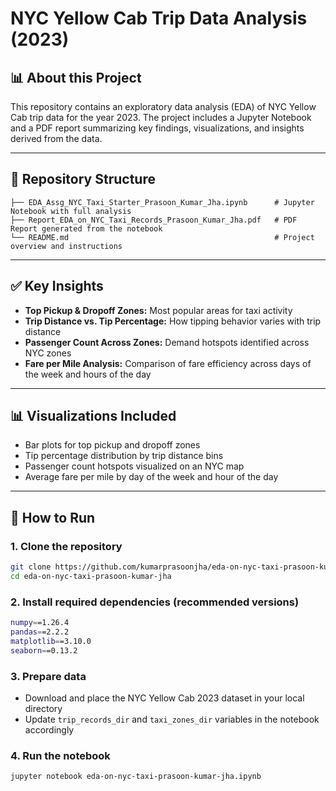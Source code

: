 # NYC Yellow Cab Trip Data Analysis (2023)

## 📊 About this Project
This repository contains an exploratory data analysis (EDA) of NYC Yellow Cab trip data for the year 2023. The project includes a Jupyter Notebook and a PDF report summarizing key findings, visualizations, and insights derived from the data.

---

## 📁 Repository Structure
```
├── EDA_Assg_NYC_Taxi_Starter_Prasoon_Kumar_Jha.ipynb      # Jupyter Notebook with full analysis  
├── Report_EDA_on_NYC_Taxi_Records_Prasoon_Kumar_Jha.pdf   # PDF Report generated from the notebook  
└── README.md                                              # Project overview and instructions  
```

---

## ✅ Key Insights
- **Top Pickup & Dropoff Zones:** Most popular areas for taxi activity  
- **Trip Distance vs. Tip Percentage:** How tipping behavior varies with trip distance  
- **Passenger Count Across Zones:** Demand hotspots identified across NYC zones  
- **Fare per Mile Analysis:** Comparison of fare efficiency across days of the week and hours of the day  

---

## 📊 Visualizations Included
- Bar plots for top pickup and dropoff zones  
- Tip percentage distribution by trip distance bins  
- Passenger count hotspots visualized on an NYC map  
- Average fare per mile by day of the week and hour of the day  

---

## 🚀 How to Run

### 1. Clone the repository
```bash
git clone https://github.com/kumarprasoonjha/eda-on-nyc-taxi-prasoon-kumar-jha.git  
cd eda-on-nyc-taxi-prasoon-kumar-jha  
```

### 2. Install required dependencies (recommended versions)
```bash
numpy==1.26.4  
pandas==2.2.2  
matplotlib==3.10.0  
seaborn==0.13.2  
```

### 3. Prepare data
- Download and place the NYC Yellow Cab 2023 dataset in your local directory  
- Update `trip_records_dir` and `taxi_zones_dir` variables in the notebook accordingly  

### 4. Run the notebook
```bash
jupyter notebook eda-on-nyc-taxi-prasoon-kumar-jha.ipynb
```
